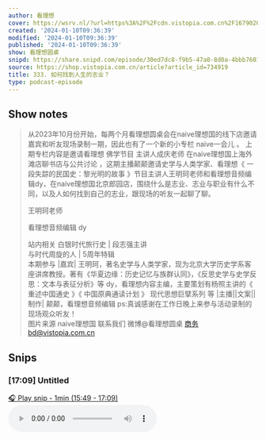 ```yaml
---
author: 看理想
cover: https://wsrv.nl/?url=https%3A%2F%2Fcdn.vistopia.com.cn%2F1679020549051.jpg&w=200&h=200
created: '2024-01-10T09:36:39'
modified: '2024-01-10T09:36:39'
published: '2024-01-10T09:36:39'
show: 看理想圆桌
snipd: https://share.snipd.com/episode/30ed7dc8-f9b5-47a0-8d0a-4bbb760174ed
source: https://shop.vistopia.com.cn/article?article_id=734919
title: 333. 如何找到人生的志业？
type: podcast-episode
---
```



## Show notes
> 从2023年10月份开始，每两个月看理想圆桌会在naive理想国的线下店邀请嘉宾和听友现场录制一期，因此也有了一个新的小专栏  naive一会儿  。 
> 上期专栏内容是邀请看理想 佛学节目 主讲人成庆老师 在naive理想国上海外滩店聊书店与公共讨论 ，这期主播颠颠邀请史学与人类学家、看理想《 一段失踪的民国史：黎光明的故事 》节目主讲人王明珂老师和看理想音频编辑dy，在naive理想国北京郎园店，围绕什么是志业、志业与职业有什么不同，以及人如何找到自己的志业，跟现场的听友一起聊了聊。 
> 
> 
> 王明珂老师 
> 
> 看理想音频编辑 dy 
> 
> 
> 站内相关 
> 白银时代旅行史 | 段志强主讲  
> 与时代周旋的人 | 5周年特辑  
> 本期参与 
> |嘉宾| 
> 王明珂，著名史学与人类学家，现为北京大学历史学系客座讲席教授。著有《华夏边缘：历史记忆与族群认同》，《反思史学与史学反思：文本与表征分析》等 
> dy，看理想内容主编，主要策划有杨照主讲的《 重述中国通史 》《 中国原典通读计划 》  现代思想巨擘系列  等 
> |主播||文案||制作| 
> 颠颠，看理想音频编辑 
> ps:真诚感谢在工作日晚上来参与活动录制的现场观众听友！  
> 图片来源 
> naive理想国 
> 联系我们 
> 微博@看理想圆桌 
> 商务bd@vistopia.com.cn

## Snips
### [17:09] Untitled
[🎧 Play snip - 1min️ (15:49 - 17:09)](https://share.snipd.com/snip/7f320fda-5508-41e6-b5fc-746170d423e0)
<audio controls> <source src="http://cdn5.vistopia.com.cn/4691fe54-f1b3-46cc-860b-dd6f527fc04f.mp3#t=15:49,17:09"> </audio>
